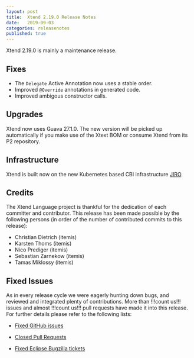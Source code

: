 ```yaml
---
layout: post
title:  Xtend 2.19.0 Release Notes
date:   2019-09-03
categories: releasenotes
published: true
---
```


Xtend 2.19.0 is mainly a maintenance release.

## Fixes

* The `Delegate` Active Annotation now uses a stable order.
* Improved `@Override` annotations in generated code.
* Improved ambigous constructor calls.

## Upgrades

Xtend now uses Guava 27.1.0. The new version will be picked up automatically if you make use of the Xtext BOM or consume Xtend from its P2 repository.

## Infrastructure

Xtend is built now on the new Kubernetes based CBI infrastructure [JIRO](https://wiki.eclipse.org/CBI/Jenkins_Migration_FAQ).

## Credits

The Xtend Language project is thankful for the dedication of each committer and contributor. This release has been made possible by the following persons (in order of the number of contributed commits to this release):

- Christian Dietrich (itemis)
- Karsten Thoms (itemis)
- Nico Prediger (itemis)
- Sebastian Zarnekow (itemis)
- Tamas Miklossy (itemis)

## Fixed Issues

As in every release cycle we were eagerly hunting down bugs, and reviewed and integrated plenty of contributions. More than !!!count us!!! issues and almost !!!count us!!! pull requests have made it into this release. For further details please refer to the following lists:

* [Fixed GitHub issues](https://github.com/search?q=is%3Aissue+milestone%3ARelease_2.19+is%3Aclosed+repo%3Aeclipse%2Fxtext-xtend&type=Issues)

* [Closed Pull Requests](https://github.com/search?q=is%3Apr+milestone%3ARelease_2.19+is%3Aclosed+repo%3Aeclipse%2Fxtext-xtend&type=Issues)

* [Fixed Eclipse Bugzilla tickets](https://bugs.eclipse.org/bugs/buglist.cgi?bug_status=RESOLVED&bug_status=VERIFIED&bug_status=CLOSED&classification=Modeling&classification=Tools&columnlist=product%2Ccomponent%2Cassigned_to%2Cbug_status%2Cresolution%2Cshort_desc%2Cchangeddate%2Ckeywords&f0=OP&f1=OP&f3=CP&f4=CP&known_name=Xtext%202.19&list_id=16618269&product=TMF&product=Xtend&query_based_on=Xtext%202.19&query_format=advanced&status_whiteboard=v2.19&status_whiteboard_type=allwordssubstr)
